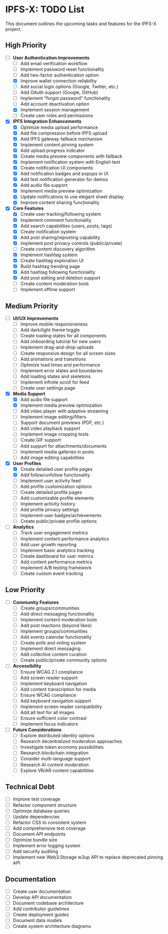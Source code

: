 # IPFS-X: TODO List

This document outlines the upcoming tasks and features for the IPFS-X project.

## High Priority

- [ ] **User Authentication Improvements**
  - [ ] Add email verification workflow
  - [ ] Implement password reset functionality
  - [ ] Add two-factor authentication option
  - [x] Improve wallet connection reliability
  - [ ] Add social login options (Google, Twitter, etc.)
  - [ ] Add OAuth support (Google, GitHub)
  - [ ] Implement "forgot password" functionality
  - [ ] Add account deactivation option
  - [x] Implement session management
  - [ ] Create user roles and permissions

- [x] **IPFS Integration Enhancements**
  - [x] Optimize media upload performance
  - [x] Add file compression before IPFS upload
  - [x] Add IPFS gateway fallback mechanism
  - [x] Implement content pinning system
  - [x] Add upload progress indicator
  - [x] Create media preview components with fallback
  - [x] Implement notification system with English text
  - [x] Create notification UI components
  - [x] Add notification badges and popups in UI
  - [x] Add test notification generator for demos
  - [x] Add audio file support
  - [x] Implement media preview optimization
  - [x] Update notifications to use elegant sheet display
  - [x] Improve content sharing functionality

- [x] **Core Features**
  - [x] Create user tracking/following system
  - [x] Implement comment functionality
  - [x] Add search capabilities (users, posts, tags)
  - [x] Create notification system
  - [x] Add post sharing/reposting capability
  - [x] Implement post privacy controls (public/private)
  - [ ] Create content discovery algorithm
  - [x] Implement hashtag system
  - [x] Create hashtag exploration UI
  - [x] Build hashtag trending page
  - [x] Add hashtag following functionality
  - [x] Add post editing and deletion support
  - [ ] Create content moderation tools
  - [ ] Implement offline support

## Medium Priority

- [ ] **UI/UX Improvements**
  - [ ] Improve mobile responsiveness
  - [ ] Add dark/light theme toggle
  - [ ] Create loading states for all components
  - [ ] Add onboarding tutorial for new users
  - [ ] Implement drag-and-drop uploads
  - [ ] Create responsive design for all screen sizes
  - [ ] Add animations and transitions
  - [ ] Optimize load times and performance
  - [ ] Implement error states and boundaries
  - [ ] Add loading states and skeletons
  - [ ] Implement infinite scroll for feed
  - [ ] Create user settings page

- [x] **Media Support**
  - [x] Add audio file support
  - [x] Implement media preview optimization
  - [ ] Add video player with adaptive streaming
  - [ ] Implement image editing/filters
  - [ ] Support document previews (PDF, etc.)
  - [ ] Add video playback support
  - [ ] Implement image cropping tools
  - [ ] Create GIF support
  - [ ] Add support for attachments/documents
  - [ ] Implement media galleries in posts
  - [ ] Add image editing capabilities

- [x] **User Profiles**
  - [x] Create detailed user profile pages
  - [x] Add follow/unfollow functionality
  - [ ] Implement user activity feed
  - [ ] Add profile customization options
  - [ ] Create detailed profile pages
  - [ ] Add customizable profile elements
  - [ ] Implement activity history
  - [ ] Add profile privacy settings
  - [ ] Implement user badges/achievements
  - [ ] Create public/private profile options

- [ ] **Analytics**
  - [ ] Track user engagement metrics
  - [ ] Implement content performance analytics
  - [ ] Add user growth reporting
  - [ ] Implement basic analytics tracking
  - [ ] Create dashboard for user metrics
  - [ ] Add content performance metrics
  - [ ] Implement A/B testing framework
  - [ ] Create custom event tracking

## Low Priority

- [ ] **Community Features**
  - [ ] Create groups/communities
  - [ ] Add direct messaging functionality
  - [ ] Implement content moderation tools
  - [ ] Add post reactions (beyond likes)
  - [ ] Implement groups/communities
  - [ ] Add events calendar functionality
  - [ ] Create polls and voting system
  - [ ] Implement direct messaging
  - [ ] Add collective content curation
  - [ ] Create public/private community options

- [ ] **Accessibility**
  - [ ] Ensure WCAG 2.1 compliance
  - [ ] Add screen reader support
  - [ ] Implement keyboard navigation
  - [ ] Add content transcription for media
  - [ ] Ensure WCAG compliance
  - [ ] Add keyboard navigation support
  - [ ] Implement screen reader compatibility
  - [ ] Add alt text for all images
  - [ ] Ensure sufficient color contrast
  - [ ] Implement focus indicators

- [ ] **Future Considerations**
  - [ ] Explore distributed identity options
  - [ ] Research decentralized moderation approaches
  - [ ] Investigate token economy possibilities
  - [ ] Research blockchain integration
  - [ ] Consider multi-language support
  - [ ] Research AI content moderation
  - [ ] Explore VR/AR content capabilities

## Technical Debt
- [ ] Improve test coverage
- [ ] Refactor component structure
- [ ] Optimize database queries
- [ ] Update dependencies
- [ ] Refactor CSS to consistent system
- [ ] Add comprehensive test coverage
- [ ] Document API endpoints
- [ ] Optimize bundle size
- [ ] Implement error logging system
- [ ] Add security auditing
- [ ] Implement new Web3.Storage w3up API to replace deprecated pinning API

## Documentation
- [ ] Create user documentation
- [ ] Develop API documentation
- [ ] Document codebase architecture
- [ ] Add contributor guidelines
- [ ] Create deployment guides
- [ ] Document data models
- [ ] Create system architecture diagrams 